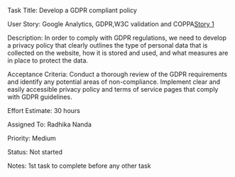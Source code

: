 Task Title: Develop a GDPR compliant policy

User Story: Google Analytics, GDPR,W3C validation and COPPA[Story 1](documentation/templates/theme/initiatives/epics/stories/story_template.md)

Description: In order to comply with GDPR regulations, we need to develop a privacy policy that clearly outlines the type of personal data that is collected on the website, how it is stored and used, and what measures are in place to protect the data.

Acceptance Criteria: Conduct a thorough review of the GDPR requirements and identify any potential areas of non-compliance.
Implement clear and easily accessible privacy policy and terms of service pages that comply with GDPR guidelines.

Effort Estimate: 30 hours

Assigned To: Radhika Nanda

Priority: Medium

Status: Not started

Notes: 1st task to complete before any other task